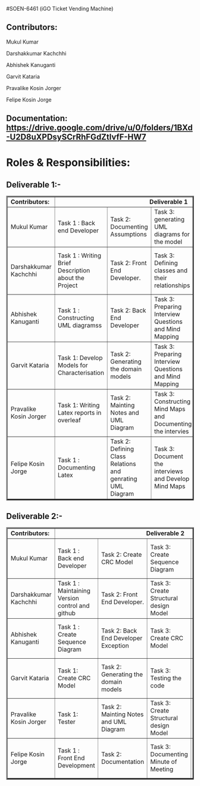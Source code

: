 #SOEN-6461 (iGO Ticket Vending Machine)



## Contributors:

Mukul Kumar	

Darshakkumar Kachchhi
	
Abhishek Kanuganti

Garvit Kataria

Pravalike Kosin Jorger

Felipe Kosin Jorge

## Documentation: https://drive.google.com/drive/u/0/folders/1BXd-U2D8uXPDsySCrRhFGdZtlvfF-HW7

# Roles & Responsibilities:

## Deliverable 1:- 
	

  <table border="3px solid">
      <tbody border="2px solid">
         <tr>
            <td><b>Contributors:<b></td>
            <td colspan="5" align="center"><b>Deliverable 1<b></td>
         </tr>
         <tr>
            <td>Mukul Kumar</td>
            <td>Task 1 : Back end Developer </td>
            <td>Task  2:  Documenting Assumptions</td>
            <td>Task 3: generating UML diagrams for the model</td>
            <td>Task 4: generating Use Cases for Model</td>
            <td>Task 5: Maintaing version control Github</td>
         </tr>
         <tr>
            <td>Darshakkumar Kachchhi</td>
            <td>Task 1 : Writing Brief Description about the Project</td>
            <td>Task 2: Front End Developer.</td>
            <td>Task 3: Defining classes and their relationships</td>
            <td>Task 4: Preparing Interview Questions and Mind Mapping</td>
            <td>Task 5: Documenting Assumptions</td>
         </tr>
         <tr>
            <td>Abhishek Kanuganti</td>
            <td>Task 1 : Constructing UML diagramss</td>
            <td>Task 2: Back End Developer</td>
            <td>Task 3: Preparing Interview Questions and Mind Mapping</td>
            <td>Task 4: generating use cases</td>
            <td>Task 5: generating UMl Activity Diagram</td>
         </tr>
         <tr>
            <td>Garvit Kataria</td>
            <td>Task 1: Develop Models for Characterisation</td>
            <td>Task 2: Generating the domain models</td>
            <td>Task 3: Preparing Interview Questions and Mind Mapping</td>
            <td>Task 4: Constructing Mind Maps and Documenting the intervies</td>
            <td>Task 5: Documenting Minutes of Meetings</td>
         </tr>
         <tr>
            <td>Pravalike Kosin Jorger</td>
            <td>Task 1: Writing Latex reports in overleaf</td>
            <td>Task 2: Mainting Notes and UML Diagram</td>
            <td>Task 3: Constructing Mind Maps and Documenting the intervies</td>
            <td>Task 4: Constructing a UML activity diagram</td>
            <td>Task 5: Writing Descriptions and Introductions</td>
         </tr>
         <tr>
            <td>Felipe Kosin Jorge</td>
            <td>Task 1 : Documenting Latex</td>
            <td>Task 2: Defining Class Relations and genrating UML Diagram</td>
            <td>Task 3: Document the interviews and Develop Mind Maps</td>
            <td>Task 4: Constructing UML and Use Case Diagrams</td>
            <td>Task 5: Maintaining Github Repo Structure</td>
         </tr>
      </tbody>
   </table>
   
   ## Deliverable 2:- 
	

  <table border="3px solid">
      <tbody border="2px solid">
         <tr>
            <td><b>Contributors:<b></td>
            <td colspan="5" align="center"><b>Deliverable 2<b></td>
         </tr>
         <tr>
            <td>Mukul Kumar</td>
            <td>Task 1 : Back end Developer </td>
            <td>Task  2:  Create CRC Model</td>
            <td>Task 3: Create Sequence Diagram</td>
            <td>Task 4: Create Structure Diagram Model</td>
            <td>Task 5: Maintaing version control Github</td>
         </tr>
         <tr>
            <td>Darshakkumar Kachchhi</td>
            <td>Task 1 : Maintaining Version control and github</td>
            <td>Task 2: Front End Developer.</td>
            <td>Task 3: Create Structural design Model</td>
            <td>Task 4: Create Sequence Diagram</td>
            <td>Task 5: Create CRC Model</td>
         </tr>
         <tr>
            <td>Abhishek Kanuganti</td>
            <td>Task 1 : Create Sequence Diagram</td>
            <td>Task 2: Back End Developer Exception</td>
            <td>Task 3: Create CRC Model</td>
            <td>Task 4: Testing the code functionality</td>
            <td>Task 5: Create behaviourak design Model</td>
         </tr>
         <tr>
            <td>Garvit Kataria</td>
            <td>Task 1: Create CRC Model</td>
            <td>Task 2: Generating the domain models</td>
            <td>Task 3: Testing the code</td>
            <td>Task 4: Create Behavioual design Model</td>
            <td>Task 5: Documenting Minutes of Meetings</td>
         </tr>
         <tr>
            <td>Pravalike Kosin Jorger</td>
            <td>Task 1: Tester</td>
            <td>Task 2: Mainting Notes and UML Diagram</td>
            <td>Task 3: Create Structural design Model</td>
            <td>Task 4: Create CRC Diagram</td>
            <td>Task 5: Prepare Latex Report in Overleaf</td>
         </tr>
         <tr>
            <td>Felipe Kosin Jorge</td>
            <td>Task 1 : Front End Development</td>
            <td>Task 2: Documentation</td>
            <td>Task 3: Documenting Minute of Meeting</td>
            <td>Task 4: Construct behavioral design model</td>
            <td>Task 5: Create CRC Diagram</td>
         </tr>
      </tbody>
   </table>
